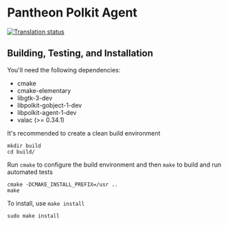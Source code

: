 # Pantheon Polkit Agent
[![Translation status](https://l10n.elementary.io/widgets/desktop/pantheon-agent-polkit/svg-badge.svg)](https://l10n.elementary.io/projects/desktop/pantheon-agent-polkit/?utm_source=widget)

## Building, Testing, and Installation

You'll need the following dependencies:
* cmake
* cmake-elementary
* libgtk-3-dev
* libpolkit-gobject-1-dev
* libpolkit-agent-1-dev
* valac (>= 0.34.1)

It's recommended to create a clean build environment

    mkdir build
    cd build/

Run `cmake` to configure the build environment and then `make` to build and run automated tests

    cmake -DCMAKE_INSTALL_PREFIX=/usr ..
    make

To install, use `make install`

    sudo make install
